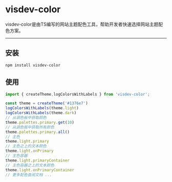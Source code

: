 # visdev-color
visdev-color是由TS编写的网站主题配色工具，帮助开发者快速选择网站主题配色方案。
___________________________________________________________________

## 安装
```shell
npm install visdev-color
```
## 使用

```ts
import { createTheme,logColorsWithLabels } from 'visdev-color';

const theme = createTheme('#1376e7')
logColorsWithLabels(theme.light) 
logColorsWithLabels(theme.dark)
// 从调色板中获取颜色
theme.palettes.primary.get(10)
// 从调色板中获取所有颜色
theme.palettes.primary.all()
// 主色
theme.light.primary
// 主色之上的文本颜色
theme.light.onPrimary
// 主色容器
theme.light.primaryContainer
// 主色容器之上的文本颜色
theme.light.onPrimaryContainer
// 更多配色查阅文档 ...
```
